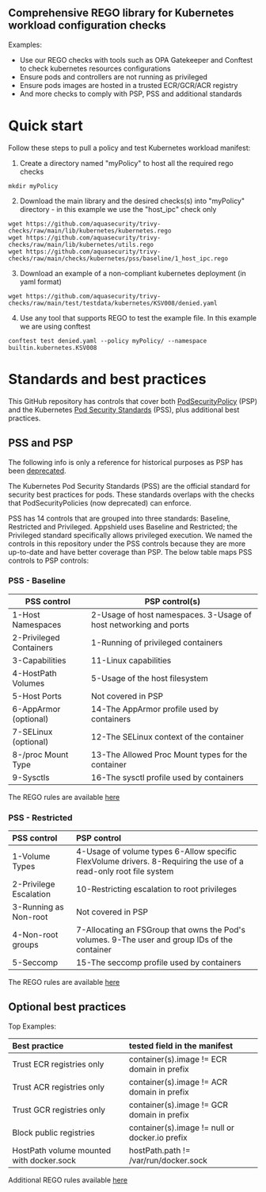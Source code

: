 ## Comprehensive REGO library for Kubernetes workload configuration checks

Examples:
- Use our REGO checks with tools such as OPA Gatekeeper and Conftest to check kubernetes resources configurations
- Ensure pods and controllers are not running as privileged
- Ensure pods images are hosted in a trusted ECR/GCR/ACR registry
- And more checks to comply with PSP, PSS and additional standards

# Quick start
Follow these steps to pull a policy and test Kubernetes workload manifest:

1. Create a directory named "myPolicy" to host all the required rego checks

```
mkdir myPolicy
```
2. Download the main library and the desired checks(s) into "myPolicy" directory - in this example we use the "host_ipc" check only
```
wget https://github.com/aquasecurity/trivy-checks/raw/main/lib/kubernetes/kubernetes.rego
wget https://github.com/aquasecurity/trivy-checks/raw/main/lib/kubernetes/utils.rego
wget https://github.com/aquasecurity/trivy-checks/raw/main/checks/kubernetes/pss/baseline/1_host_ipc.rego
```
3. Download an example of a non-compliant kubernetes deployment (in yaml format) 
```
wget https://github.com/aquasecurity/trivy-checks/raw/main/test/testdata/kubernetes/KSV008/denied.yaml
```
4. Use any tool that supports REGO to test the example file. In this example we are using conftest
```
conftest test denied.yaml --policy myPolicy/ --namespace builtin.kubernetes.KSV008
```

# Standards and best practices
This GitHub repository has controls that cover both [PodSecurityPolicy](https://kubernetes.io/docs/concepts/policy/pod-security-policy/) (PSP) and the Kubernetes [Pod Security Standards](https://kubernetes.io/docs/concepts/security/pod-security-standards/) (PSS), plus additional best practices.

## PSS and PSP
The following info is only a reference for historical purposes as PSP has been [deprecated](https://kubernetes.io/blog/2021/04/06/podsecuritypolicy-deprecation-past-present-and-future/).

The Kubernetes Pod Security Standards (PSS) are the official standard for security best practices for pods. These standards overlaps with the checks that PodSecurityPolicies (now deprecated) can enforce.

PSS has 14 controls that are grouped into three standards: Baseline, Restricted and Privileged. Appshield uses Baseline and Restricted; the Privileged standard specifically allows privileged execution. We named the controls in this repository under the PSS controls because they are more up-to-date and have better coverage than PSP. The below table maps PSS controls to PSP controls:

### PSS - Baseline

| PSS control             | PSP control(s)                                                   |
|-------------------------|------------------------------------------------------------------|
 | 1-Host Namespaces       | 2-Usage of host namespaces. 3-Usage of host networking and ports |
 | 2-Privileged Containers | 	1-Running of privileged containers                              |
 | 3-Capabilities          | 11-Linux capabilities                                            |
 | 4-HostPath Volumes      | 5-Usage of the host filesystem                                   |
 | 5-Host Ports            | Not covered in PSP                                               |
 | 6-AppArmor (optional)	  | 14-The AppArmor profile used by containers                       |
 | 7-SELinux (optional)	   | 12-The SELinux context of the container                          |
 | 8-/proc Mount Type	     | 13-The Allowed Proc Mount types for the container                |
 | 9-Sysctls	              | 16-The sysctl profile used by containers                         |

The REGO rules are available [here](https://github.com/aquasecurity/trivy-checks/tree/main/checks/kubernetes/policies/pss)

### PSS - Restricted

| PSS control             | PSP control                                                                                                      |
|:------------------------|:-----------------------------------------------------------------------------------------------------------------|
 | 1-Volume Types          | 4-Usage of volume types 6-Allow specific FlexVolume drivers. 8-Requiring the use of a read-only root file system |
 | 2-Privilege Escalation  | 10-Restricting escalation to root privileges                                                                     |
 | 3-Running as Non-root   | Not covered in PSP                                                                                               |
 | 4-Non-root groups       | 7-Allocating an FSGroup that owns the Pod's volumes. 9-The user and group IDs of the container                   |
 | 5-Seccomp               | 15-The seccomp profile used by containers                                                                        |

The REGO rules are available [here](https://github.com/aquasecurity/trivy-checks/tree/main/checks/kubernetes/policies/pss)

## Optional best practices

Top Examples:

| Best practice                            | tested field in the manifest                   |
|:-----------------------------------------|:-----------------------------------------------|
| Trust ECR registries only                | container(s).image != ECR domain in prefix     |  
| Trust ACR registries only                | container(s).image != ACR domain in prefix     |
| Trust GCR registries only                | container(s).image != GCR domain in prefix     | 
| Block public registries                  | container(s).image != null or docker.io prefix |
| HostPath volume mounted with docker.sock | hostPath.path != /var/run/docker.sock          |

Additional REGO rules available [here](https://github.com/aquasecurity/trivy-checks/tree/main/checks/kubernetes/policies/advanced/optional)
